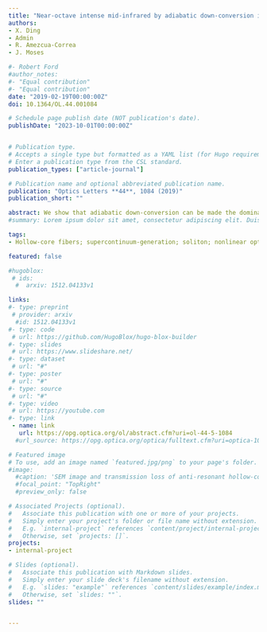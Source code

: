 ```yaml
---
title: "Near-octave intense mid-infrared by adiabatic down-conversion in hollow anti-resonant fiber"
authors:
- X. Ding
- Admin
- R. Amezcua-Correa
- J. Moses

#- Robert Ford
#author_notes:
#- "Equal contribution"
#- "Equal contribution"
date: "2019-02-19T00:00:00Z"
doi: 10.1364/OL.44.001084

# Schedule page publish date (NOT publication's date).
publishDate: "2023-10-01T00:00:00Z"


# Publication type.
# Accepts a single type but formatted as a YAML list (for Hugo requirements).
# Enter a publication type from the CSL standard.
publication_types: ["article-journal"]

# Publication name and optional abbreviated publication name.
publication: "Optics Letters **44**, 1084 (2019)"
publication_short: ""

abstract: We show that adiabatic down-conversion can be made the dominant four-wave mixing process in an anti-resonant hollow-core fiber for nearly a full octave of mid-infrared bandwidth with energy exceeding 10 μJ, allowing the generation of energetic and shapeable two-cycle pulses. A numerical study of a tapered fiber with an applied gas pressure gradient predicts the efficient conversion of a 770–860 nm near-infrared frequency band to 3–5 μm, while a linear transfer function allows pre-conversion pulse shaping and simple dispersion management. Our proposed system may prove to be useful in diverse research topics employing nonlinear spectroscopy or strong light–matter interactions.
#summary: Lorem ipsum dolor sit amet, consectetur adipiscing elit. Duis posuere tellus ac convallis placerat. Proin tincidunt magna sed ex sollicitudin condimentum.

tags:
- Hollow-core fibers; supercontinuum-generation; soliton; nonlinear optics

featured: false

#hugoblox:
 # ids:
  #  arxiv: 1512.04133v1

links:
#- type: preprint
 # provider: arxiv
  #id: 1512.04133v1
#- type: code
 # url: https://github.com/HugoBlox/hugo-blox-builder
#- type: slides
 # url: https://www.slideshare.net/
#- type: dataset
 # url: "#"
#- type: poster
 # url: "#"
#- type: source
 # url: "#"
#- type: video
 # url: https://youtube.com
#- type: link
 - name: link
   url: https://opg.optica.org/ol/abstract.cfm?uri=ol-44-5-1084
  #url_source: https://opg.optica.org/optica/fulltext.cfm?uri=optica-10-10-1253

# Featured image
# To use, add an image named `featured.jpg/png` to your page's folder. 
#image:
  #caption: 'SEM image and transmission loss of anti-resonant hollow-core fiber'
  #focal_point: "TopRight"
  #preview_only: false

# Associated Projects (optional).
#   Associate this publication with one or more of your projects.
#   Simply enter your project's folder or file name without extension.
#   E.g. `internal-project` references `content/project/internal-project/index.md`.
#   Otherwise, set `projects: []`.
projects:
- internal-project

# Slides (optional).
#   Associate this publication with Markdown slides.
#   Simply enter your slide deck's filename without extension.
#   E.g. `slides: "example"` references `content/slides/example/index.md`.
#   Otherwise, set `slides: ""`.
slides: ""


---
```

